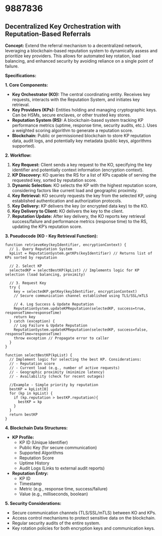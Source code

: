 # 9887836

## Decentralized Key Orchestration with Reputation-Based Referrals

**Concept:** Extend the referral mechanism to a decentralized network, leveraging a blockchain-based reputation system to dynamically assess and prioritize key providers. This allows for automated key rotation, load balancing, and enhanced security by avoiding reliance on a single point of failure.

**Specifications:**

**1. Core Components:**

*   **Key Orchestrator (KO):** The central coordinating entity. Receives key requests, interacts with the Reputation System, and initiates key retrieval.
*   **Key Providers (KPs):** Entities holding and managing cryptographic keys. Can be HSMs, secure enclaves, or other trusted key stores.
*   **Reputation System (RS):** A blockchain-based system tracking KP performance metrics (uptime, response time, security audits, etc.).  Uses a weighted scoring algorithm to generate a reputation score.
*   **Blockchain:** Public or permissioned blockchain to store KP reputation data, audit logs, and potentially key metadata (public keys, algorithms supported).

**2. Workflow:**

1.  **Key Request:** Client sends a key request to the KO, specifying the key identifier and potentially context information (encryption context).
2.  **KP Discovery:** KO queries the RS for a list of KPs capable of serving the requested key, sorted by reputation score.
3.  **Dynamic Selection:** KO selects the KP with the highest reputation score, considering factors like current load and geographic proximity.
4.  **Key Retrieval:** KO securely requests the key from the selected KP, using established authentication and authorization protocols.
5.  **Key Delivery:** KP delivers the key (or encrypted data key) to the KO.
6.  **Key Delivery to Client:** KO delivers the key to the client.
7.  **Reputation Update:**  After key delivery, the KO reports key retrieval success/failure and performance metrics (response time) to the RS, updating the KP’s reputation score.

**3. Pseudocode (KO - Key Retrieval Function):**

```pseudocode
function retrieveKey(keyIdentifier, encryptionContext) {
  // 1. Query Reputation System
  kpList = ReputationSystem.getKPs(keyIdentifier) // Returns list of KPs sorted by reputation
  
  // 2. Select KP
  selectedKP = selectBestKP(kpList) // Implements logic for KP selection (load balancing, proximity)
  
  // 3. Request Key
  try {
    key = selectedKP.getKey(keyIdentifier, encryptionContext) 
    // Secure communication channel established using TLS/SSL/mTLS
    
    // 4. Log Success & Update Reputation
    ReputationSystem.updateKPReputation(selectedKP, success=true, responseTime=responseTime)
    return key
  } catch (exception) {
    // Log Failure & Update Reputation
    ReputationSystem.updateKPReputation(selectedKP, success=false, responseTime=responseTime)
    throw exception // Propagate error to caller
  }
}

function selectBestKP(kpList) {
  // Implement logic for selecting the best KP. Considerations:
  // - Reputation score
  // - Current load (e.g., number of active requests)
  // - Geographic proximity (minimize latency)
  // - Availability (check for recent outages)
  
  //Example - Simple priority by reputation
  bestKP = kpList[0]
  for (kp in kpList) {
    if (kp.reputation > bestKP.reputation){
      bestKP = kp
    }
  }
  return bestKP
}
```

**4.  Blockchain Data Structures:**

*   **KP Profile:**
    *   KP ID (Unique Identifier)
    *   Public Key (for secure communication)
    *   Supported Algorithms
    *   Reputation Score
    *   Uptime History
    *   Audit Logs (Links to external audit reports)
*   **Reputation Entry:**
    *   KP ID
    *   Timestamp
    *   Metric (e.g., response time, success/failure)
    *   Value (e.g., milliseconds, boolean)

**5.  Security Considerations:**

*   Secure communication channels (TLS/SSL/mTLS) between KO and KPs.
*   Access control mechanisms to protect sensitive data on the blockchain.
*   Regular security audits of the entire system.
*   Key rotation policies for both encryption keys and communication keys.